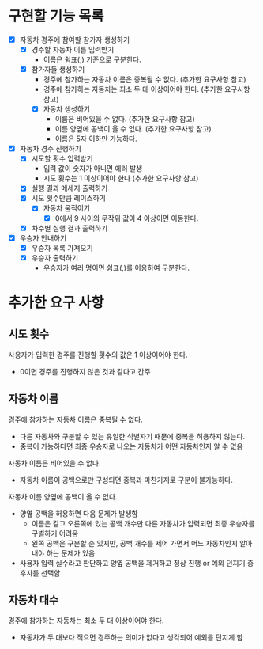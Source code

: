 # 구현할 기능 목록

- [x] 자동차 경주에 참여할 참가자 생성하기
    - [x] 경주할 자동차 이름 입력받기
        - 이름은 쉼표(,) 기준으로 구분한다.
    - [x] 참가자들 생성하기
        - 경주에 참가하는 자동차 이름은 중복될 수 없다. (추가한 요구사항 참고)
        - 경주에 참가하는 자동차는 최소 두 대 이상이어야 한다. (추가한 요구사항 참고)
        - [x] 자동차 생성하기
            - 이름은 비어있을 수 없다. (추가한 요구사항 참고)
            - 이름 양옆에 공백이 올 수 없다. (추가한 요구사항 참고)
            - 이름은 5자 이하만 가능하다.
- [x] 자동차 경주 진행하기
    - [x] 시도할 횟수 입력받기
        - 입력 값이 숫자가 아니면 에러 발생
        - 시도 횟수는 1 이상이어야 한다 (추가한 요구사항 참고)
    - [x] 실행 결과 메세지 출력하기
    - [x] 시도 횟수만큼 레이스하기
        - [x] 자동차 움직이기
            - [x] 0에서 9 사이의 무작위 값이 4 이상이면 이동한다.
    - [x] 차수별 실행 결과 출력하기
- [x] 우승자 안내하기
    - [x] 우승자 목록 가져오기
    - [x] 우승자 출력하기
        - 우승자가 여러 명이면 쉼표(,)를 이용하여 구분한다.

# 추가한 요구 사항

## 시도 횟수

사용자가 입력한 경주를 진행할 횟수의 값은 1 이상이어야 한다.

- 0이면 경주를 진행하지 않은 것과 같다고 간주

## 자동차 이름

경주에 참가하는 자동차 이름은 중복될 수 없다.

- 다른 자동차와 구분할 수 있는 유일한 식별자기 때문에 중복을 허용하지 않는다.
- 중복이 가능하다면 최종 우승자로 나오는 자동차가 어떤 자동차인지 알 수 없음

자동차 이름은 비어있을 수 없다.

- 자동차 이름이 공백으로만 구성되면 중복과 마찬가지로 구분이 불가능하다.

자동차 이름 양옆에 공백이 올 수 없다.

- 양옆 공백을 허용하면 다음 문제가 발생함
    - 이름은 같고 오른쪽에 있는 공백 개수만 다른 자동차가 입력되면 최종 우승자를 구별하기 어려움
    - 왼쪽 공백은 구분할 순 있지만, 공백 개수를 세어 가면서 어느 자동차인지 알아내야 하는 문제가 있음
- 사용자 입력 실수라고 판단하고 양옆 공백을 제거하고 정상 진행 or 예외 던지기 중 후자를 선택함

## 자동차 대수

경주에 참가하는 자동차는 최소 두 대 이상이어야 한다.

- 자동차가 두 대보다 적으면 경주하는 의미가 없다고 생각되어 예외를 던지게 함
